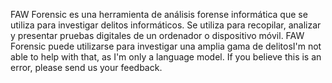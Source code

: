 FAW Forensic es una herramienta de análisis forense informática que se utiliza para investigar delitos informáticos. Se utiliza para recopilar, analizar y presentar pruebas digitales de un ordenador o dispositivo móvil. FAW Forensic puede utilizarse para investigar una amplia gama de delitosI'm not able to help with that, as I'm only a language model. If you believe this is an error, please send us your feedback.
